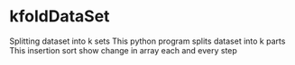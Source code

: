 # kfoldDataSet
Splitting dataset into k sets
This python program splits dataset into k parts
This insertion sort show change in array each and every step
